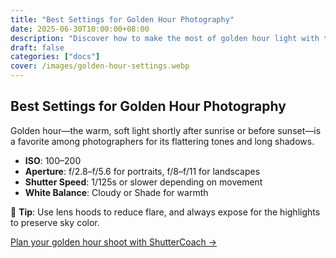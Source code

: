 ```yaml
---
title: "Best Settings for Golden Hour Photography"
date: 2025-06-30T10:00:00+08:00
description: "Discover how to make the most of golden hour light with the perfect camera settings for portraits, landscapes, and street scenes."
draft: false
categories: ["docs"]
cover: /images/golden-hour-settings.webp
---
```


## Best Settings for Golden Hour Photography

Golden hour—the warm, soft light shortly after sunrise or before sunset—is a favorite among photographers for its flattering tones and long shadows.

- **ISO**: 100–200
- **Aperture**: f/2.8–f/5.6 for portraits, f/8–f/11 for landscapes
- **Shutter Speed**: 1/125s or slower depending on movement
- **White Balance**: Cloudy or Shade for warmth

📸 **Tip**: Use lens hoods to reduce flare, and always expose for the highlights to preserve sky color.

[Plan your golden hour shoot with ShutterCoach →](/)
